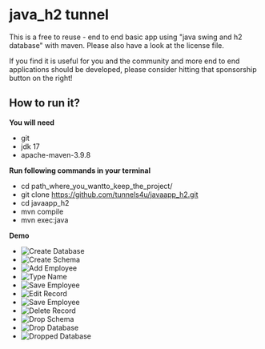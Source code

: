 # java_h2 tunnel

This is a free to reuse - end to end basic app using "java swing and h2 database" with maven.
Please also have a look at the license file.

If you find it is useful for you and the community and more end to end applications should be developed, please consider hitting that sponsorship button on the right!

## How to run it?

**You will need**

- git
- jdk 17
- apache-maven-3.9.8 

**Run following commands in your terminal**

-  cd path_where_you_wantto_keep_the_project/
-  git clone https://github.com/tunnels4u/javaapp_h2.git
-  cd javaapp_h2
-  mvn compile
-  mvn exec:java

**Demo**

- ![Create Database](./java_h2_demo/create_database.png?raw=true "Create Database")
- ![Create Schema](./java_h2_demo/create_schema.png?raw=true "Create Schema")
- ![Add Employee](./java_h2_demo/add_employee.png?raw=true "Add Employee")
- ![Type Name](./java_h2_demo/type_name.png?raw=true "Type Name")
- ![Save Employee](./java_h2_demo/save.png?raw=true "Save Employee")
- ![Edit Record](./java_h2_demo/edit_record.png?raw=true "Edit Record")
- ![Save Employee](./java_h2_demo/save.png?raw=true "Save Employee")
- ![Delete Record](./java_h2_demo/delete_record.png?raw=true "Delete Record")
- ![Drop Schema](./java_h2_demo/drop_schema.png?raw=true "Drop Schema")
- ![Drop Database](./java_h2_demo/drop_database.png?raw=true "Drop Database")
- ![Dropped Database](./java_h2_demo/database_dropped.png?raw=true "Dropped Database")

